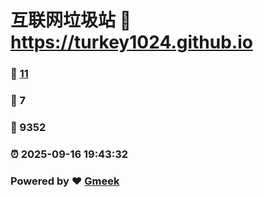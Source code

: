 # 互联网垃圾站 :link: https://turkey1024.github.io 
### :page_facing_up: [11](https://turkey1024.github.io/tag.html) 
### :speech_balloon: 7 
### :hibiscus: 9352 
### :alarm_clock: 2025-09-16 19:43:32 
### Powered by :heart: [Gmeek](https://github.com/Meekdai/Gmeek)
